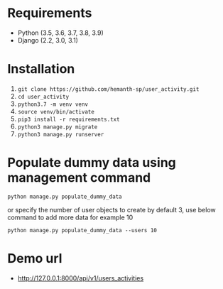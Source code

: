 # Requirements
 - Python (3.5, 3.6, 3.7, 3.8, 3.9)
 - Django (2.2, 3.0, 3.1)

# Installation
1. ```git clone https://github.com/hemanth-sp/user_activity.git```
2. ```cd user_activity```
3. ```python3.7 -m venv venv```
4. ```source venv/bin/activate ```
5. ```pip3 install -r requirements.txt```
6. ```python3 manage.py migrate```
7. ```python3 manage.py runserver```

# Populate dummy data using management command
```python manage.py populate_dummy_data```

or specify the number of user objects to create by default 3, use below command to add more data for example 10

```python manage.py populate_dummy_data --users 10 ```

# Demo url 

 - http://127.0.0.1:8000/api/v1/users_activities
